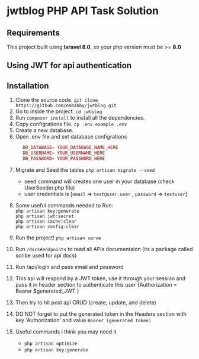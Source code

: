 # jwtblog PHP API Task Solution 


## Requirements
This project built using **laravel 8.0**, so your php version must be >= **8.0**


## Using JWT for api authentication


## Installation
1. Clone the source code. `git clone https://github.com/embabby/jwtblog.git`
2. Go to inside the project. `cd jwtblog`
3. Run `composer install` to install all the dependencies.
4. Copy configrations file. `cp .env.example .env`
5. Create a new database.
6. Open .env file and set database configrations
```php
      DB_DATABASE= YOUR_DATABASE_NAME_HERE
      DB_USERNAME= YOUR_USERNAME_HERE
      DB_PASSWORD= YOUR_PASSWORD_HERE
```
7. Migrate and Seed the tables `php artisan migrate --seed`   
   - seed command will creates one user in your database (check UserSeeder.php file)  
   - user credentials is [`email` => `test@user.user` , `password` => `testuser`]

8. Some useful commands needed to Run:  
        `php artisan key:generate`  
	`php artisan jwt:secret`  
	`php artisan cache:clear`  
	`php artisan config:clear`

10. Run the project! `php artisan serve`
11. Run `/docs#endpoints`  to read all APIs documentaion (its a package called scribe used for api docs)
12. Run /api/login and pass email and password 
13. This api will respond by a JWT token, use it through your session and pass it in header section to authenticate this user {Authorization = Bearer $generated_JWT }
14. Then try to hit post api CRUD (create, update, and delete)
15. DO NOT forget to put the generated token in the Headers section with key 'Authorization' and value `Bearer (generated token)`
16. Useful commands i think you may need it  
	- `php artisan optimize`  
	- `php artisan key:generate`  


